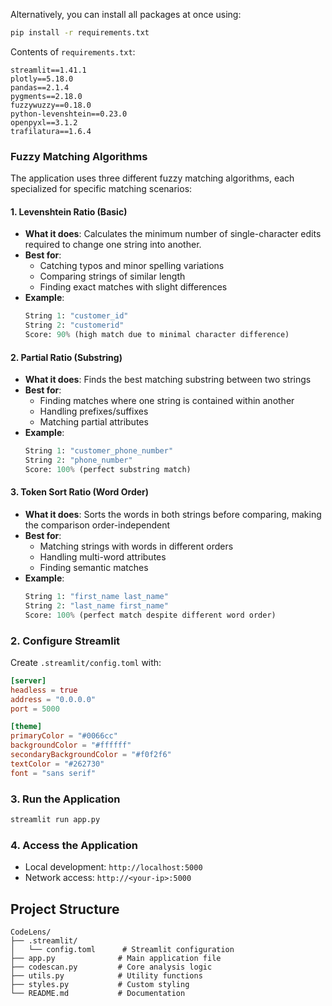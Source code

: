 Alternatively, you can install all packages at once using:

```bash
pip install -r requirements.txt
```

Contents of `requirements.txt`:
```
streamlit==1.41.1
plotly==5.18.0
pandas==2.1.4
pygments==2.18.0
fuzzywuzzy==0.18.0
python-levenshtein==0.23.0
openpyxl==3.1.2
trafilatura==1.6.4
```

### Fuzzy Matching Algorithms

The application uses three different fuzzy matching algorithms, each specialized for specific matching scenarios:

#### 1. Levenshtein Ratio (Basic)
- **What it does**: Calculates the minimum number of single-character edits required to change one string into another.
- **Best for**: 
  - Catching typos and minor spelling variations
  - Comparing strings of similar length
  - Finding exact matches with slight differences
- **Example**:
  ```python
  String 1: "customer_id"
  String 2: "customerid"
  Score: 90% (high match due to minimal character difference)
  ```

#### 2. Partial Ratio (Substring)
- **What it does**: Finds the best matching substring between two strings
- **Best for**:
  - Finding matches where one string is contained within another
  - Handling prefixes/suffixes
  - Matching partial attributes
- **Example**:
  ```python
  String 1: "customer_phone_number"
  String 2: "phone_number"
  Score: 100% (perfect substring match)
  ```

#### 3. Token Sort Ratio (Word Order)
- **What it does**: Sorts the words in both strings before comparing, making the comparison order-independent
- **Best for**:
  - Matching strings with words in different orders
  - Handling multi-word attributes
  - Finding semantic matches
- **Example**:
  ```python
  String 1: "first_name last_name"
  String 2: "last_name first_name"
  Score: 100% (perfect match despite different word order)
  ```

### 2. Configure Streamlit

Create `.streamlit/config.toml` with:
```toml
[server]
headless = true
address = "0.0.0.0"
port = 5000

[theme]
primaryColor = "#0066cc"
backgroundColor = "#ffffff"
secondaryBackgroundColor = "#f0f2f6"
textColor = "#262730"
font = "sans serif"
```

### 3. Run the Application
```bash
streamlit run app.py
```

### 4. Access the Application
- Local development: `http://localhost:5000`
- Network access: `http://<your-ip>:5000`

## Project Structure
```
CodeLens/
├── .streamlit/
│   └── config.toml      # Streamlit configuration
├── app.py              # Main application file
├── codescan.py         # Core analysis logic
├── utils.py            # Utility functions
├── styles.py           # Custom styling
└── README.md           # Documentation